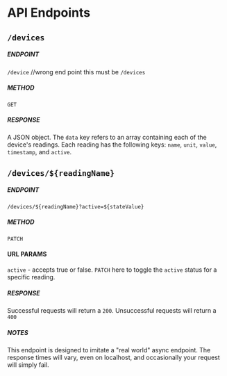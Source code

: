 # API Endpoints

## `/devices`

##### ENDPOINT

`/device` //wrong end point this must be `/devices`

##### METHOD

`GET`

##### RESPONSE

A JSON object. The `data` key refers to an array containing each of the device's readings. Each reading has the following keys: `name`, `unit`, `value`, `timestamp`, and `active`.

## `/devices/${readingName}`

##### ENDPOINT

`/devices/${readingName}?active=${stateValue}`

##### METHOD

`PATCH`

#### URL PARAMS

`active` - accepts true or false. `PATCH` here to toggle the `active` status for a specific reading.

##### RESPONSE

Successful requests will return a `200`. Unsuccessful requests will return a `400`

##### NOTES

This endpoint is designed to imitate a "real world" async endpoint. The response times will vary, even on localhost, and occasionally your request will simply fail.
